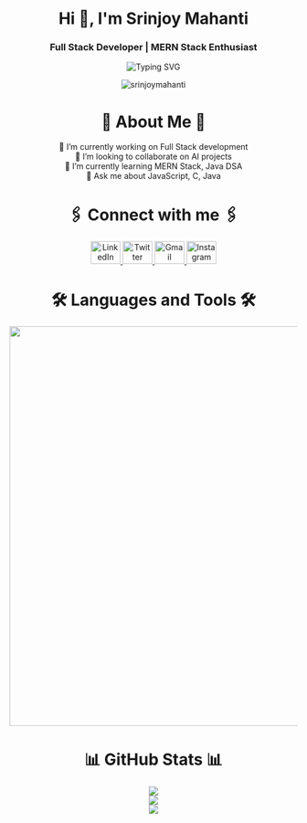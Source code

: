 <h1 align="center">Hi 👋, I'm Srinjoy Mahanti</h1>
<h3 align="center">Full Stack Developer | MERN Stack Enthusiast</h3>


<p align="center">
<img src="https://readme-typing-svg.demolab.com?font=JetBrains+Mono&size=26&duration=3500&pause=900&color=00FFF7&center=true&vCenter=true&width=520&lines=Welcome+to+my+GitHub!;I+love+to+build+Frontend+UIs.;Always+learning+new+things!" alt="Typing SVG" />
</p>


<p align="center">
  <img src="https://komarev.com/ghpvc/?username=srinjoymahanti&label=🚀+Profile+Views&color=00C9FF&style=for-the-badge" alt="srinjoymahanti" />
</p>


<h1 align="center">💫 About Me 💫</h1>
<p align="center">
  🔭 I’m currently working on Full Stack development <br>
  👯 I’m looking to collaborate on AI projects <br>
  🌱 I’m currently learning MERN Stack, Java DSA <br>
  💬 Ask me about JavaScript, C, Java
</p>


<h1 align="center">🖇️ Connect with me 🖇️</h1>
<div align="center">
  <a href="https://www.linkedin.com/in/srinjoy-mahanti-6168b5306/" target="_blank">
    <img src="https://raw.githubusercontent.com/maurodesouza/profile-readme-generator/master/src/assets/icons/social/linkedin/default.svg" width="52" height="40" alt="LinkedIn" />
  </a>
  <a href="https://x.com/YOUR-TWITTER" target="_blank">
    <img src="https://raw.githubusercontent.com/maurodesouza/profile-readme-generator/master/src/assets/icons/social/twitter/default.svg" width="52" height="40" alt="Twitter" />
  </a>
  <a href="mailto:YOUR-EMAIL" target="_blank">
    <img src="https://raw.githubusercontent.com/maurodesouza/profile-readme-generator/master/src/assets/icons/social/gmail/default.svg" width="52" height="40" alt="Gmail" />
  </a>
  <a href="https://www.instagram.com/srinjoymahanti/" target="_blank">
    <img src="https://raw.githubusercontent.com/maurodesouza/profile-readme-generator/master/src/assets/icons/social/instagram/default.svg" width="52" height="40" alt="Instagram" />
  </a>
</div>


<h1 align="center">🛠️ Languages and Tools 🛠️</h1>
<p align="center">
  <img width="700px" src="https://skillicons.dev/icons?i=c,vscode,java,idea,python,html,css,js,bootstrap,react,vite,redux,nodejs,npm,express,postman,tailwind,mysql,mongo,git,github,vercel,appwrite,firebase,nextjs,ts&perline=13" />
</p>

<h1 align="center">📊 GitHub Stats 📊</h1>
<p align="center">
  <img src="https://github-readme-stats.vercel.app/api?username=srinjoymahanti&theme=radical&hide_border=false&include_all_commits=true&count_private=true" /><br/>
  <img src="https://nirzak-streak-stats.vercel.app/?user=srinjoymahanti&theme=radical&hide_border=false" /><br/>
  <img src="https://github-readme-stats.vercel.app/api/top-langs/?username=srinjoymahanti&theme=radical&hide_border=false&include_all_commits=true&count_private=true&layout=compact" />
</p>
